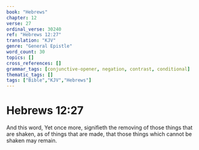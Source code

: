 ```yaml
---
book: "Hebrews"
chapter: 12
verse: 27
ordinal_verse: 30240
ref: "Hebrews 12:27"
translation: "KJV"
genre: "General Epistle"
word_count: 30
topics: []
cross_references: []
grammar_tags: [conjunctive-opener, negation, contrast, conditional]
thematic_tags: []
tags: ["Bible","KJV","Hebrews"]
---
```


# Hebrews 12:27

And this word, Yet once more, signifieth the removing of those things that are shaken, as of things that are made, that those things which cannot be shaken may remain.
